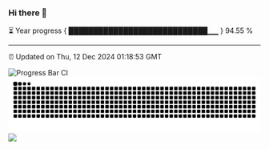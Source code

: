 ### Hi there 👋

⏳ Year progress { ████████████████████████████▁▁ } 94.55 %

---

⏰ Updated on Thu, 12 Dec 2024 01:18:53 GMT

![Progress Bar CI](https://github.com/liununu/liununu/workflows/Progress%20Bar%20CI/badge.svg)![](https://raw.githubusercontent.com/L1cardo/L1cardo/main/assets/github-contribution-grid-snake.svg)![](https://raw.githubusercontent.com/seesaws/seesaws/main/assets/github-contribution-grid-snake.svg)

